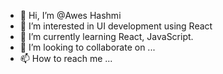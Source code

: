 - 👋 Hi, I’m @Awes Hashmi
- 👀 I’m interested in UI development using React
- 🌱 I’m currently learning React, JavaScript.
- 💞️ I’m looking to collaborate on ...
- 📫 How to reach me ...

<!---
Awes786/Awes786 is a ✨ special ✨ repository because its `README.md` (this file) appears on your GitHub profile.
You can click the Preview link to take a look at your changes.
--->
